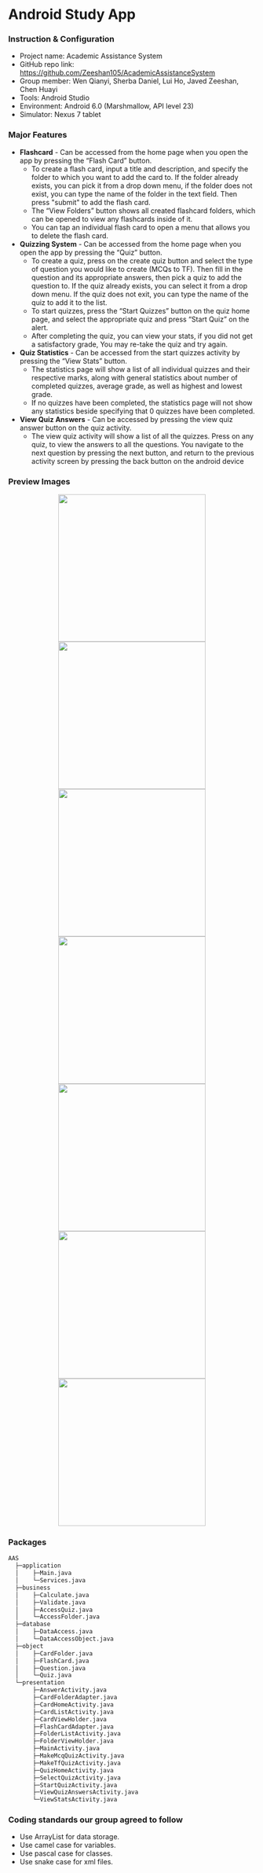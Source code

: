 # Android Study App
### Instruction & Configuration
- Project name: Academic Assistance System
- GitHub repo link: https://github.com/Zeeshan105/AcademicAssistanceSystem
- Group member:   Wen Qianyi, Sherba Daniel, Lui Ho, Javed Zeeshan, Chen Huayi 
- Tools: Android Studio
- Environment:  Android 6.0 (Marshmallow, API level 23)
- Simulator: Nexus 7 tablet

### Major Features
- **Flashcard** - Can be accessed from the home page when you open the app by pressing the “Flash Card” button.
  - To create a flash card, input a title and description, and specify the folder to which you want to add the card to. If the folder already exists, you can pick it from a drop down menu, if the folder does not exist, you can type the name of the folder in the text field. Then press "submit" to add the flash card.
  - The “View Folders” button shows all created flashcard folders, which can be opened to view any flashcards inside of it.  
  - You can tap an individual flash card to open a menu that allows you to delete the flash card.
- **Quizzing System** - Can be accessed from the home page when you open the app by pressing the “Quiz” button.
  - To create a quiz, press on the create quiz button and select the type of question you would like to create (MCQs to TF). Then fill in the question and its appropriate answers, then pick a quiz to add the question to. If the quiz already exists, you can select it from a drop down menu. If the quiz does not exit, you can type the name of the quiz to add it to the list.
  - To start quizzes, press the “Start Quizzes” button on the quiz home page, and select the appropriate quiz and press “Start Quiz” on the alert.
  - After completing the quiz, you can view your stats, if you did not get a satisfactory grade, You may re-take the quiz and try again.
- **Quiz Statistics** - Can be accessed from the start quizzes activity by pressing the “View Stats” button.
  - The statistics page will show a list of all individual quizzes and their respective marks, along with general statistics about number of completed quizzes, average grade, as well as highest and lowest grade. 
  - If no quizzes have been completed, the statistics page will not show any statistics beside specifying that 0 quizzes have been completed.
- **View Quiz Answers** - Can be accessed by pressing the view quiz answer button on the quiz activity.
  - The view quiz activity will show a list of all the quizzes. Press on any quiz, to view the answers to all the questions. You navigate to the next question by pressing the next button, and return to the previous activity screen by pressing the back button on the android device

### Preview Images
<center class="half">
	<span>
		<img src="/screenshots/home.png" width="300">
		<img src="/screenshots/flashcard.png" width="300">
		<img src="/screenshots/folder.png" width="300">
		<img src="/screenshots/quiz.png" width="300">
		<img src="/screenshots/create_question.png" width="300">
		<img src="/screenshots/do_quiz.png" width="300">
		<img src="/screenshots/score.png" width="300">
	</span>
</center>

### Packages
```markdown
AAS
  ├─application
  │    ├─Main.java
  │    └─Services.java
  ├─business
  │    ├─Calculate.java
  │    ├─Validate.java
  │    ├─AccessQuiz.java
  │    └─AccessFolder.java
  ├─database
  │    ├─DataAccess.java
  │    └─DataAccessObject.java
  ├─object
  │    ├─CardFolder.java
  │    ├─FlashCard.java
  │    ├─Question.java
  │    └─Quiz.java
  └─presentation
       ├─AnswerActivity.java
       ├─CardFolderAdapter.java
       ├─CardHomeActivity.java
       ├─CardListActivity.java
       ├─CardViewHolder.java
       ├─FlashCardAdapter.java
       ├─FolderListActivity.java
       ├─FolderViewHolder.java
       ├─MainActivity.java
       ├─MakeMcqQuizActivity.java
       ├─MakeTfQuizActivity.java
       ├─QuizHomeActivity.java
       ├─SelectQuizActivity.java
       ├─StartQuizActivity.java
       ├─ViewQuizAnswersActivity.java
       └─ViewStatsActivity.java
```

### Coding standards our group agreed to follow
- Use ArrayList for data storage. 
- Use camel case for variables.
- Use pascal case for classes.
- Use snake case for xml files.

